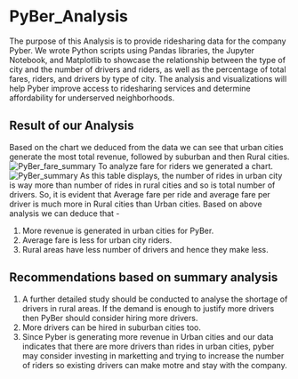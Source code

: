# PyBer_Analysis

The purpose of this Analysis is to provide ridesharing data for the company Pyber. We wrote Python scripts using Pandas libraries, the Jupyter Notebook, and Matplotlib to showcase the relationship between the type of city and the number of drivers and riders, as well as the percentage of total fares, riders, and drivers by type of city. The analysis and visualizations will help Pyber improve access to ridesharing services and determine affordability for underserved neighborhoods.

## Result of our Analysis

Based on the chart we deduced from the data we can see that urban cities generate the most total revenue, followed by suburban and then Rural cities.
![PyBer_fare_summary](https://user-images.githubusercontent.com/112904905/198326524-04f5c3f8-773a-46d2-bc89-2d9d4509f792.png)
To analyze fare for riders we generated a chart.
![PyBer_summary](https://user-images.githubusercontent.com/112904905/198328737-1039f7b7-c8c1-4980-b01e-d331196b458a.png)
As this table displays, the number of rides in urban city is way more than number of rides in rural cities and so is total number of drivers. So, it is evident that Average fare per ride and average fare per driver is much more in Rural cities than Urban cities.
Based on above analysis we can deduce that -
1) More revenue is generated in urban cities for PyBer.
2) Average fare is less for urban city riders.
3) Rural areas have less number of drivers and hence they make less.

## Recommendations based on summary analysis

1) A further detailed study should be conducted to analyse the shortage of drivers in rural areas. If the demand is enough to justify more drivers then PyBer should consider hiring more drivers.
2) More drivers can be hired in suburban cities too. 
3) Since Pyber is generating more revenue in Urban cities and our data indicates that there are more drivers than rides in urban cities, pyber may consider investing in marketting and trying to increase the number of riders so existing drivers can make motre and stay with the company.
